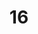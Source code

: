 ---
title: 16
category: Paint
created: 2020-03-04
image: "./images/15.jpg"
image_caption: suerte
---